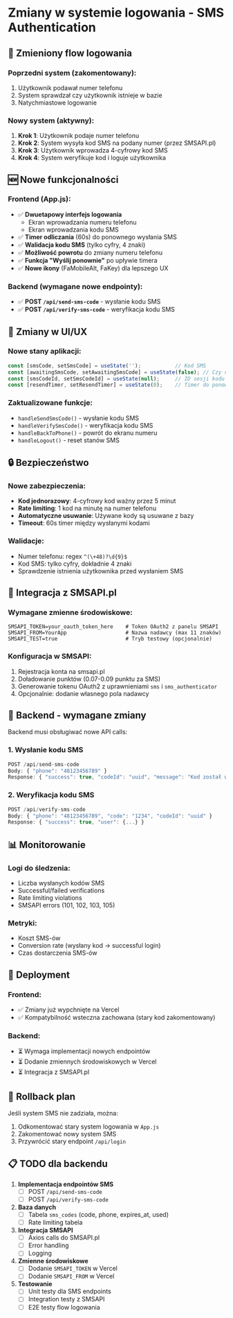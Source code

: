 # Zmiany w systemie logowania - SMS Authentication

## 🔄 Zmieniony flow logowania

### Poprzedni system (zakomentowany):
1. Użytkownik podawał numer telefonu
2. System sprawdzał czy użytkownik istnieje w bazie
3. Natychmiastowe logowanie

### Nowy system (aktywny):
1. **Krok 1**: Użytkownik podaje numer telefonu
2. **Krok 2**: System wysyła kod SMS na podany numer (przez SMSAPI.pl)
3. **Krok 3**: Użytkownik wprowadza 4-cyfrowy kod SMS
4. **Krok 4**: System weryfikuje kod i loguje użytkownika

## 🆕 Nowe funkcjonalności

### Frontend (App.js):
- ✅ **Dwuetapowy interfejs logowania**
  - Ekran wprowadzania numeru telefonu
  - Ekran wprowadzania kodu SMS
- ✅ **Timer odliczania** (60s) do ponownego wysłania SMS
- ✅ **Walidacja kodu SMS** (tylko cyfry, 4 znaki)
- ✅ **Możliwość powrotu** do zmiany numeru telefonu
- ✅ **Funkcja "Wyślij ponownie"** po upływie timera
- ✅ **Nowe ikony** (FaMobileAlt, FaKey) dla lepszego UX

### Backend (wymagane nowe endpointy):
- ✅ **POST `/api/send-sms-code`** - wysłanie kodu SMS
- ✅ **POST `/api/verify-sms-code`** - weryfikacja kodu SMS

## 🎨 Zmiany w UI/UX

### Nowe stany aplikacji:
```javascript
const [smsCode, setSmsCode] = useState('');           // Kod SMS
const [awaitingSmsCode, setAwaitingSmsCode] = useState(false); // Czy czeka na kod
const [smsCodeId, setSmsCodeId] = useState(null);     // ID sesji kodu
const [resendTimer, setResendTimer] = useState(0);    // Timer do ponownego wysłania
```

### Zaktualizowane funkcje:
- `handleSendSmsCode()` - wysłanie kodu SMS
- `handleVerifySmsCode()` - weryfikacja kodu SMS  
- `handleBackToPhone()` - powrót do ekranu numeru
- `handleLogout()` - reset stanów SMS

## 🔒 Bezpieczeństwo

### Nowe zabezpieczenia:
- **Kod jednorazowy**: 4-cyfrowy kod ważny przez 5 minut
- **Rate limiting**: 1 kod na minutę na numer telefonu
- **Automatyczne usuwanie**: Używane kody są usuwane z bazy
- **Timeout**: 60s timer między wysłanymi kodami

### Walidacje:
- Numer telefonu: regex `^(\+48)?\d{9}$`
- Kod SMS: tylko cyfry, dokładnie 4 znaki
- Sprawdzenie istnienia użytkownika przed wysłaniem SMS

## 📱 Integracja z SMSAPI.pl

### Wymagane zmienne środowiskowe:
```env
SMSAPI_TOKEN=your_oauth_token_here    # Token OAuth2 z panelu SMSAPI
SMSAPI_FROM=YourApp                   # Nazwa nadawcy (max 11 znaków)
SMSAPI_TEST=true                      # Tryb testowy (opcjonalnie)
```

### Konfiguracja w SMSAPI:
1. Rejestracja konta na smsapi.pl
2. Doładowanie punktów (0.07-0.09 punktu za SMS)
3. Generowanie tokenu OAuth2 z uprawnieniami `sms` i `sms_authenticator`
4. Opcjonalnie: dodanie własnego pola nadawcy

## 🔧 Backend - wymagane zmiany

Backend musi obsługiwać nowe API calls:

### 1. Wysłanie kodu SMS
```javascript
POST /api/send-sms-code
Body: { "phone": "48123456789" }
Response: { "success": true, "codeId": "uuid", "message": "Kod został wysłany" }
```

### 2. Weryfikacja kodu SMS
```javascript
POST /api/verify-sms-code  
Body: { "phone": "48123456789", "code": "1234", "codeId": "uuid" }
Response: { "success": true, "user": {...} }
```

## 📊 Monitorowanie

### Logi do śledzenia:
- Liczba wysłanych kodów SMS
- Successful/failed verifications
- Rate limiting violations
- SMSAPI errors (101, 102, 103, 105)

### Metryki:
- Koszt SMS-ów
- Conversion rate (wysłany kod → successful login)
- Czas dostarczenia SMS-ów

## 🚀 Deployment

### Frontend:
- ✅ Zmiany już wypchnięte na Vercel
- ✅ Kompatybilność wsteczna zachowana (stary kod zakomentowany)

### Backend:
- ⏳ Wymaga implementacji nowych endpointów
- ⏳ Dodanie zmiennych środowiskowych w Vercel
- ⏳ Integracja z SMSAPI.pl

## 🔄 Rollback plan

Jeśli system SMS nie zadziała, można:
1. Odkomentować stary system logowania w `App.js`
2. Zakomentować nowy system SMS
3. Przywrócić stary endpoint `/api/login`

## 📋 TODO dla backendu

1. **Implementacja endpointów SMS**
   - [ ] POST `/api/send-sms-code`
   - [ ] POST `/api/verify-sms-code`

2. **Baza danych**
   - [ ] Tabela `sms_codes` (code, phone, expires_at, used)
   - [ ] Rate limiting tabela

3. **Integracja SMSAPI**
   - [ ] Axios calls do SMSAPI.pl
   - [ ] Error handling
   - [ ] Logging

4. **Zmienne środowiskowe**
   - [ ] Dodanie `SMSAPI_TOKEN` w Vercel
   - [ ] Dodanie `SMSAPI_FROM` w Vercel

5. **Testowanie**
   - [ ] Unit testy dla SMS endpoints
   - [ ] Integration testy z SMSAPI
   - [ ] E2E testy flow logowania 